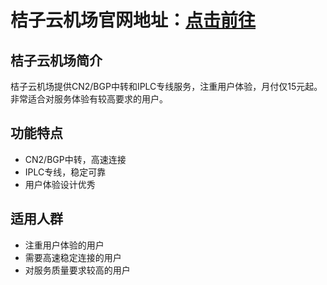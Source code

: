 # 桔子云机场官网地址：[点击前往](https://url.gogogomiao.one/QYTN)

## 桔子云机场简介
桔子云机场提供CN2/BGP中转和IPLC专线服务，注重用户体验，月付仅15元起。非常适合对服务体验有较高要求的用户。

## 功能特点
- CN2/BGP中转，高速连接
- IPLC专线，稳定可靠
- 用户体验设计优秀

## 适用人群
- 注重用户体验的用户
- 需要高速稳定连接的用户
- 对服务质量要求较高的用户